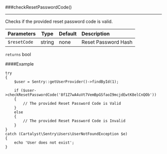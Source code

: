 <a id="checkResetPassword"></a>
###checkResetPasswordCode()

----------

Checks if the provided reset password code is valid.

Parameters                   | Type            | Default       | Description
:--------------------------- | :-------------: | :------------ | :--------------------
`$resetCode`                 | string          | none          | Reset Password Hash

`returns` bool

####Example

	try
	{
		$user = Sentry::getUserProvider()->findById(1);

		if ($user->checkResetPasswordCode('8f1Z7wA4uVt7VemBpGSfaoI9mcjdEwtK8elCnQOb'))
		{
			// The provided Reset Password Code is Valid
		}
		else
		{
			// The provided Reset Password Code is Invalid
		}
	}
	catch (Cartalyst\Sentry\Users\UserNotFoundException $e)
	{
		echo 'User does not exist';
	}
